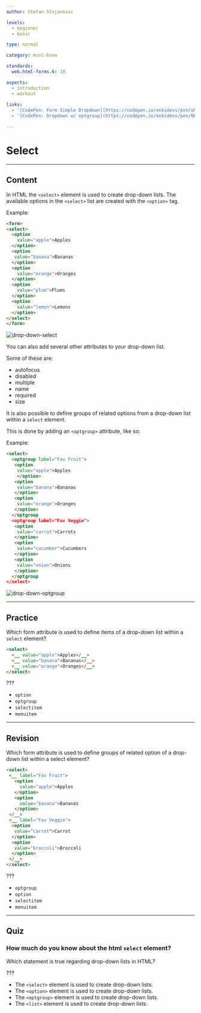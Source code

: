 ```yaml
---
author: Stefan-Stojanovic

levels:
  - beginner
  - basic

type: normal

category: must-know

standards:
  web.html-forms.6: 10

aspects:
  - introduction
  - workout
  
links:
  - '[CodePen: Form Simple Dropdown](https://codepen.io/enkidevs/pen/oMBzMz){code}'  
  - '[CodePen: Dropdown w/ optgroup](https://codepen.io/enkidevs/pen/NBdRBB){code}'  

---
```

# Select
---
## Content

In HTML the `<select>` element is used to create drop-down lists.
The available options in the `<select>` list are created with the `<option>` tag.

Example:
```html
<form>
<select>
  <option
    value="apple">Apples
  </option>
  <option
   value="banana">Bananas
  </option>
  <option
    value="orange">Oranges
  </option>
  <option
    value="plum">Plums
  </option>
  <option
    value="lemon">Lemons
  </option>
</select>
</form>
```

![drop-down-select](%3Csvg%20xmlns%3D%22http%3A%2F%2Fwww.w3.org%2F2000%2Fsvg%22%20style%3D%22width%3A100%25%22%20viewBox%3D%220%200%20320%20146%22%3E%3Cg%20fill%3D%22none%22%20fill-rule%3D%22evenodd%22%3E%3Crect%20width%3D%22320%22%20height%3D%22146%22%20fill%3D%22%23FFF%22%20rx%3D%229%22%2F%3E%3Cpath%20fill%3D%22%233B99FC%22%20stroke%3D%22%233497FF%22%20d%3D%22M71%2037.11593V21h11.07254c1.5431%201.05927%202.31463%202.59597%202.31463%204.6101%200%201.0728.36942%209.10886-1.15003%2010.46117-1.52922%201.361-5.60826%201.70921-12.23714%201.04466z%22%2F%3E%3Crect%20width%3D%2264%22%20height%3D%2217%22%20x%3D%2220.5%22%20y%3D%2220.5%22%20stroke%3D%22%23D9D9D9%22%20rx%3D%224%22%2F%3E%3Ctext%20fill%3D%22%23000%22%20font-family%3D%22ArialMT%2C%20Arial%22%20font-size%3D%2211.5%22%3E%3Ctspan%20x%3D%2228%22%20y%3D%2233%22%3EApples%20%3C%2Ftspan%3E%3C%2Ftext%3E%3Cpath%20stroke%3D%22%23FFF%22%20stroke-linecap%3D%22square%22%20d%3D%22M75.375%2026.625l2.25-2.25m-.25%200l2.25%202.25M75.5%2030l2.25%202.25m2-2.25l-2.25%202.25%22%2F%3E%3Cg%20transform%3D%22translate%2828%2034%29%22%3E%3Ctext%20fill%3D%22%23000%22%20font-family%3D%22ArialMT%2C%20Arial%22%20font-size%3D%2211.5%22%3E%3Ctspan%20x%3D%223%22%20y%3D%2210%22%3ERed%3C%2Ftspan%3E%3C%2Ftext%3E%3Crect%20width%3D%2275%22%20height%3D%2290%22%20x%3D%22.5%22%20y%3D%221.5%22%20fill%3D%22%23F9FBFB%22%20fill-rule%3D%22nonzero%22%20stroke%3D%22%23D2D2D2%22%20rx%3D%224%22%2F%3E%3Ctext%20fill%3D%22%23000%22%20font-family%3D%22ArialMT%2C%20Arial%22%20font-size%3D%2211.5%22%3E%3Ctspan%20x%3D%2221%22%20y%3D%2218%22%3EApples%3C%2Ftspan%3E%3C%2Ftext%3E%3Cpath%20fill%3D%22%23479AFE%22%20fill-rule%3D%22nonzero%22%20d%3D%22M1%2038h74v16H1z%22%2F%3E%3Ctext%20fill%3D%22%23FFF%22%20font-family%3D%22ArialMT%2C%20Arial%22%20font-size%3D%2211.5%22%3E%3Ctspan%20x%3D%2221%22%20y%3D%2250%22%3EOranges%3C%2Ftspan%3E%3C%2Ftext%3E%3Ctext%20fill%3D%22%23000%22%20font-family%3D%22ArialMT%2C%20Arial%22%20font-size%3D%2211.5%22%3E%3Ctspan%20x%3D%2221%22%20y%3D%2266%22%3EPlums%3C%2Ftspan%3E%3C%2Ftext%3E%3Ctext%20fill%3D%22%23000%22%20font-family%3D%22ArialMT%2C%20Arial%22%20font-size%3D%2211.5%22%3E%3Ctspan%20x%3D%2221%22%20y%3D%2282%22%3ELemons%3C%2Ftspan%3E%3C%2Ftext%3E%3Ctext%20fill%3D%22%23000%22%20font-family%3D%22ArialMT%2C%20Arial%22%20font-size%3D%2211.5%22%3E%3Ctspan%20x%3D%2221%22%20y%3D%2234%22%3EBananas%3C%2Ftspan%3E%3C%2Ftext%3E%3Cpath%20fill%3D%22%233C3E3E%22%20fill-rule%3D%22nonzero%22%20d%3D%22M6%2015h1v1H6zm1%200h1v1H7zm0%201h1v1H7zm1%200h1v1H8zm1%200h1v1H9zm-1%201h1v1H8zm1%200h1v1H9zm1-2h1v1h-1zm1-1h1v1h-1zm0-1h1v1h-1zm1%200h1v1h-1zm0-1h1v1h-1z%22%2F%3E%3Cpath%20fill%3D%22%234D3E3E%22%20fill-rule%3D%22nonzero%22%20d%3D%22M12%2011h1v1h-1z%22%2F%3E%3Cpath%20fill%3D%22%23C5A680%22%20fill-rule%3D%22nonzero%22%20d%3D%22M12%2010h1v1h-1z%22%2F%3E%3Cpath%20fill%3D%22%23E0DEE2%22%20fill-rule%3D%22nonzero%22%20d%3D%22M13%209h1v1h-1z%22%2F%3E%3Cpath%20fill%3D%22%233C3E3E%22%20fill-rule%3D%22nonzero%22%20d%3D%22M13%2011h1v1h-1zm0-1h1v1h-1z%22%2F%3E%3Cpath%20fill%3D%22%2386B4CF%22%20fill-rule%3D%22nonzero%22%20d%3D%22M14%2011h1v1h-1zm-2%203h1v1h-1zm-2%203h1v1h-1z%22%2F%3E%3Cpath%20fill%3D%22%23738AAE%22%20fill-rule%3D%22nonzero%22%20d%3D%22M9%2018h1v1H9z%22%2F%3E%3Cpath%20fill%3D%22%23B59066%22%20fill-rule%3D%22nonzero%22%20d%3D%22M6%2016h1v1H6zm3-1h1v1H9z%22%2F%3E%3Cpath%20fill%3D%22%23DAC69B%22%20fill-rule%3D%22nonzero%22%20d%3D%22M5%2015h1v1H5zm5-2h1v1h-1z%22%2F%3E%3Cpath%20fill%3D%22%235C3E3D%22%20fill-rule%3D%22nonzero%22%20d%3D%22M10%2014h1v1h-1z%22%2F%3E%3Cpath%20fill%3D%22%23E9E3D0%22%20fill-rule%3D%22nonzero%22%20d%3D%22M5%2014h1v1H5zm6-3h1v1h-1zm-2%203h1v1H9z%22%2F%3E%3Cpath%20fill%3D%22%23938080%22%20fill-rule%3D%22nonzero%22%20d%3D%22M6%2014h1v1H6z%22%2F%3E%3Cpath%20fill%3D%22%23A7C0D4%22%20fill-rule%3D%22nonzero%22%20d%3D%22M7%2014h1v1H7z%22%2F%3E%3Cpath%20fill%3D%22%23B0CDD7%22%20fill-rule%3D%22nonzero%22%20d%3D%22M8%2015h1v1H8z%22%2F%3E%3Cpath%20fill%3D%22%239B7E6B%22%20fill-rule%3D%22nonzero%22%20d%3D%22M7%2017h1v1H7z%22%2F%3E%3Cpath%20fill%3D%22%239B7E6B%22%20fill-rule%3D%22nonzero%22%20d%3D%22M7%2017h1v1H7z%22%2F%3E%3Cpath%20fill%3D%22%23946444%22%20fill-rule%3D%22nonzero%22%20d%3D%22M11%2012h1v1h-1z%22%2F%3E%3Cpath%20fill%3D%22%23BDD8E8%22%20fill-rule%3D%22nonzero%22%20d%3D%22M13%2013h1v1h-1zm-2%203h1v1h-1z%22%2F%3E%3Cpath%20fill%3D%22%23E4EEEE%22%20fill-rule%3D%22nonzero%22%20d%3D%22M14%2012h1v1h-1zm-2%203h1v1h-1z%22%2F%3E%3Cpath%20fill%3D%22%236E9BC3%22%20fill-rule%3D%22nonzero%22%20d%3D%22M14%2010h1v1h-1z%22%2F%3E%3Cpath%20fill%3D%22%23425B92%22%20fill-rule%3D%22nonzero%22%20d%3D%22M13%2012h1v1h-1z%22%2F%3E%3Cpath%20fill%3D%22%233D3D57%22%20fill-rule%3D%22nonzero%22%20d%3D%22M10%2016h1v1h-1z%22%2F%3E%3Cpath%20fill%3D%22%23425B92%22%20fill-rule%3D%22nonzero%22%20d%3D%22M11%2015h1v1h-1z%22%2F%3E%3C%2Fg%3E%3C%2Fg%3E%3C%2Fsvg%3E)

You can also add several other attributes to your drop-down list.

Some of these are:
 - autofocus
 - disabled
 - multiple
 - name
 - required
 - size

It is also possible to define groups of related options from a drop-down list within a `select` element.

This is done by adding an `<optgroup>` attribute, like so:

Example:
```html
<select>
  <optgroup label="Fav Fruit">
   <option
    value="apple">Apples
    </option>
   <option
    value="banana">Bananas
   </option>
   <option
    value="orange">Oranges
   </option>
  </optgroup
  <optgroup label="Fav Veggie">
   <option
    value="carrot">Carrots
   </option>
   <option
    value="cucumber">Cucumbers
   </option>
   <option
    value="onion">Onions
   </option>
  </optgroup
</select>
```

![drop-down-optgroup](%3Csvg%20xmlns%3D%22http%3A%2F%2Fwww.w3.org%2F2000%2Fsvg%22%20style%3D%22width%3A100%25%22%20viewBox%3D%220%200%20320%20178%22%3E%3Cg%20fill%3D%22none%22%20fill-rule%3D%22evenodd%22%3E%3Crect%20width%3D%22320%22%20height%3D%22178%22%20fill%3D%22%23FFF%22%20rx%3D%229%22%2F%3E%3Cpath%20fill%3D%22%233B99FC%22%20stroke%3D%22%233497FF%22%20d%3D%22M71%2037.11593V21h11.07254c1.5431%201.05927%202.31463%202.59597%202.31463%204.6101%200%201.0728.36942%209.10886-1.15003%2010.46117-1.52922%201.361-5.60826%201.70921-12.23714%201.04466z%22%2F%3E%3Ctext%20fill%3D%22%23000%22%20font-family%3D%22ArialMT%2C%20Arial%22%20font-size%3D%2211.5%22%3E%3Ctspan%20x%3D%2228%22%20y%3D%2233%22%3EApples%20%3C%2Ftspan%3E%3C%2Ftext%3E%3Crect%20width%3D%2264%22%20height%3D%2217%22%20x%3D%2220.5%22%20y%3D%2220.5%22%20stroke%3D%22%23D9D9D9%22%20rx%3D%224%22%2F%3E%3Cpath%20stroke%3D%22%23FFF%22%20stroke-linecap%3D%22square%22%20d%3D%22M75.375%2026.625l2.25-2.25m-.25%200l2.25%202.25M75.5%2030l2.25%202.25m2-2.25l-2.25%202.25%22%2F%3E%3Cg%20transform%3D%22translate%2827%2034%29%22%3E%3Ctext%20fill%3D%22%23000%22%20font-family%3D%22ArialMT%2C%20Arial%22%20font-size%3D%2211.5%22%3E%3Ctspan%20x%3D%223%22%20y%3D%2210%22%3ERed%3C%2Ftspan%3E%3C%2Ftext%3E%3Crect%20width%3D%2297%22%20height%3D%22122%22%20x%3D%22.5%22%20y%3D%221.5%22%20fill%3D%22%23F9FBFB%22%20stroke%3D%22%23D2D2D2%22%20rx%3D%224%22%2F%3E%3Ctext%20fill%3D%22%23000%22%20font-family%3D%22ArialMT%2C%20Arial%22%20font-size%3D%2211.5%22%3E%3Ctspan%20x%3D%2221%22%20y%3D%2218%22%3EFav%20Fruit%3C%2Ftspan%3E%3C%2Ftext%3E%3Cpath%20fill%3D%22%23479AFE%22%20d%3D%22M1%2038h96v16H1z%22%2F%3E%3Ctext%20fill%3D%22%23FFF%22%20font-family%3D%22ArialMT%2C%20Arial%22%20font-size%3D%2211.5%22%3E%3Ctspan%20x%3D%2236%22%20y%3D%2250%22%3EBananas%3C%2Ftspan%3E%3C%2Ftext%3E%3Ctext%20fill%3D%22%23000%22%20font-family%3D%22ArialMT%2C%20Arial%22%20font-size%3D%2211.5%22%3E%3Ctspan%20x%3D%2221%22%20y%3D%2298%22%3ECucumbers%3C%2Ftspan%3E%3C%2Ftext%3E%3Ctext%20fill%3D%22%23000%22%20font-family%3D%22ArialMT%2C%20Arial%22%20font-size%3D%2211.5%22%3E%3Ctspan%20x%3D%2221%22%20y%3D%22114%22%3EOnions%3C%2Ftspan%3E%3C%2Ftext%3E%3Ctext%20fill%3D%22%23000%22%20font-family%3D%22ArialMT%2C%20Arial%22%20font-size%3D%2211.5%22%3E%3Ctspan%20x%3D%2221%22%20y%3D%2282%22%3ECarrots%3C%2Ftspan%3E%3C%2Ftext%3E%3Ctext%20fill%3D%22%23000%22%20font-family%3D%22ArialMT%2C%20Arial%22%20font-size%3D%2211.5%22%3E%3Ctspan%20x%3D%2236%22%20y%3D%2266%22%3EOranges%3C%2Ftspan%3E%3C%2Ftext%3E%3Ctext%20fill%3D%22%23000%22%20font-family%3D%22ArialMT%2C%20Arial%22%20font-size%3D%2211.5%22%3E%3Ctspan%20x%3D%2236%22%20y%3D%2234%22%3EApples%3C%2Ftspan%3E%3C%2Ftext%3E%3Cpath%20fill%3D%22%233C3E3E%22%20d%3D%22M6%2031h1v1H6zm1%200h1v1H7zm0%201h1v1H7zm1%200h1v1H8zm1%200h1v1H9zm-1%201h1v1H8zm1%200h1v1H9zm1-2h1v1h-1zm1-1h1v1h-1zm0-1h1v1h-1zm1%200h1v1h-1zm0-1h1v1h-1z%22%2F%3E%3Cpath%20fill%3D%22%234D3E3E%22%20d%3D%22M12%2027h1v1h-1z%22%2F%3E%3Cpath%20fill%3D%22%23C5A680%22%20d%3D%22M12%2026h1v1h-1z%22%2F%3E%3Cpath%20fill%3D%22%23E0DEE2%22%20d%3D%22M13%2025h1v1h-1z%22%2F%3E%3Cpath%20fill%3D%22%233C3E3E%22%20d%3D%22M13%2027h1v1h-1zm0-1h1v1h-1z%22%2F%3E%3Cpath%20fill%3D%22%2386B4CF%22%20d%3D%22M14%2027h1v1h-1zm-2%203h1v1h-1zm-2%203h1v1h-1z%22%2F%3E%3Cpath%20fill%3D%22%23738AAE%22%20d%3D%22M9%2034h1v1H9z%22%2F%3E%3Cpath%20fill%3D%22%23B59066%22%20d%3D%22M6%2032h1v1H6zm3-1h1v1H9z%22%2F%3E%3Cpath%20fill%3D%22%23DAC69B%22%20d%3D%22M5%2031h1v1H5zm5-2h1v1h-1z%22%2F%3E%3Cpath%20fill%3D%22%235C3E3D%22%20d%3D%22M10%2030h1v1h-1z%22%2F%3E%3Cpath%20fill%3D%22%23E9E3D0%22%20d%3D%22M5%2030h1v1H5zm6-3h1v1h-1zm-2%203h1v1H9z%22%2F%3E%3Cpath%20fill%3D%22%23938080%22%20d%3D%22M6%2030h1v1H6z%22%2F%3E%3Cpath%20fill%3D%22%23A7C0D4%22%20d%3D%22M7%2030h1v1H7z%22%2F%3E%3Cpath%20fill%3D%22%23B0CDD7%22%20d%3D%22M8%2031h1v1H8z%22%2F%3E%3Cpath%20fill%3D%22%239B7E6B%22%20d%3D%22M7%2033h1v1H7z%22%2F%3E%3Cpath%20fill%3D%22%239B7E6B%22%20d%3D%22M7%2033h1v1H7z%22%2F%3E%3Cpath%20fill%3D%22%23946444%22%20d%3D%22M11%2028h1v1h-1z%22%2F%3E%3Cpath%20fill%3D%22%23BDD8E8%22%20d%3D%22M13%2029h1v1h-1zm-2%203h1v1h-1z%22%2F%3E%3Cpath%20fill%3D%22%23E4EEEE%22%20d%3D%22M14%2028h1v1h-1zm-2%203h1v1h-1z%22%2F%3E%3Cpath%20fill%3D%22%236E9BC3%22%20d%3D%22M14%2026h1v1h-1z%22%2F%3E%3Cpath%20fill%3D%22%23425B92%22%20d%3D%22M13%2028h1v1h-1z%22%2F%3E%3Cpath%20fill%3D%22%233D3D57%22%20d%3D%22M10%2032h1v1h-1z%22%2F%3E%3Cpath%20fill%3D%22%23425B92%22%20d%3D%22M11%2031h1v1h-1z%22%2F%3E%3C%2Fg%3E%3C%2Fg%3E%3C%2Fsvg%3E)

---
## Practice

Which form attribute is used to define items of a drop-down list within a `select` element?
```html
<select>
  <__ value="apple">Apples</__>
  <__ value="banana">Bananas</__>
  <__ value="orange">Oranges</__>
</select>
```
???

* `option`
* `optgroup`
* `selectitem`
* `menuitem`

---
## Revision

Which form attribute is used to define groups of related option of a drop-down list within a select element?
```html
<select>
 <__ label="Fav Fruit">
   <option
     value="apple">Apples
   </option>
   <option
     value="banana">Bananas
   </option>
 </__>
 <__ label="Fav Veggie">
  <option
   value=”carrot">Carrot
  </option>
  <option
   value="broccoli">Broccoli
  </option>
 </__>
</select>
```
???

* `optgroup`
* `option`
* `selectitem`
* `menuitem`
---
## Quiz

### How much do you know about the html `select` element?

Which statement is true regarding drop-down lists in HTML?

???

 * The `<select>` element is used to create drop-down lists.
 * The `<option>` element is used to create drop-down lists.
 * The `<optgroup>` element is used to create drop-down lists.
 * The `<list>` element is used to create drop-down lists.
 
